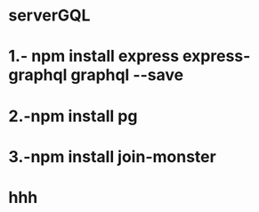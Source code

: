 # serverGQL
# 1.- npm install express express-graphql graphql --save	
# 2.-npm install pg
# 3.-npm install join-monster
# hhh
